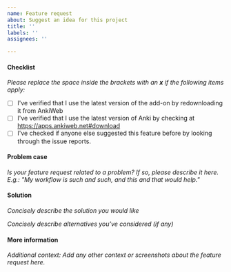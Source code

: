```yaml
---
name: Feature request
about: Suggest an idea for this project
title: ''
labels: ''
assignees: ''

---
```


#### Checklist

*Please replace the space inside the brackets with an **x** if the following items apply:*

 - [ ] I've verified that I use the latest version of the add-on by redownloading it from AnkiWeb
 - [ ] I've verified that I use the latest version of Anki by checking at https://apps.ankiweb.net#download
 - [ ] I've checked if anyone else suggested this feature before by looking through the issue reports.

#### Problem case

*Is your feature request related to a problem? If so, please describe it here.  E.g.: "My workflow is such and such, and this and that would help."* 



#### Solution

*Concisely describe the solution you would like*


*Concisely describe alternatives you've considered (if any)*



#### More information

*Additional context: Add any other context or screenshots about the feature request here.*
